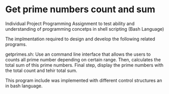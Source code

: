 # Get prime numbers count and sum

Individual Project Programming Assignment to test ability and understanding of programming concetps in shell scripting (Bash Language)

The implmentation required to design and develop the following related programs.

getprimes.sh: Use an command line interface that allows the users to counts all prime number depending on certain range. Then, calculates the total sum of this prime numbers.
Final step, display the prime numbers with the total count and tehir total sum.

This program include was implemented with different control structures an in bash language.
